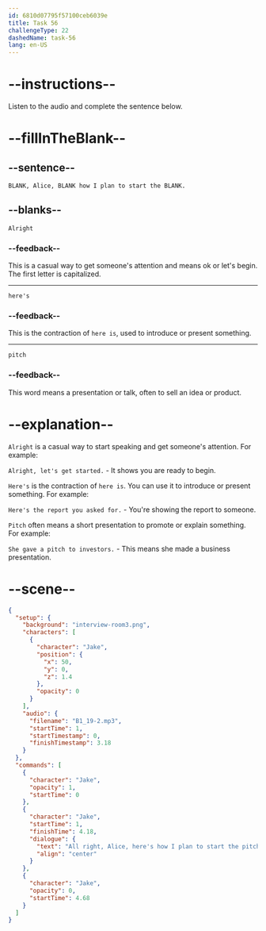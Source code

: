 ```yaml
---
id: 6810d07795f57100ceb6039e
title: Task 56
challengeType: 22
dashedName: task-56
lang: en-US
---
```


<!-- (Audio) Jake: Alright, Alice, here's how I plan to start the pitch. -->

# --instructions--

Listen to the audio and complete the sentence below.

# --fillInTheBlank--

## --sentence--

`BLANK, Alice, BLANK how I plan to start the BLANK.`

## --blanks--

`Alright`

### --feedback--

This is a casual way to get someone's attention and means ok or let's begin. The first letter is capitalized.

---

`here's`

### --feedback--

This is the contraction of `here is`, used to introduce or present something.

---

`pitch`

### --feedback--

This word means a presentation or talk, often to sell an idea or product.

# --explanation--

`Alright` is a casual way to start speaking and get someone's attention. For example:

`Alright, let's get started.` - It shows you are ready to begin.

`Here's` is the contraction of `here is`. You can use it to introduce or present something. For example:

`Here's the report you asked for.` - You're showing the report to someone.

`Pitch` often means a short presentation to promote or explain something. For example:

`She gave a pitch to investors.` - This means she made a business presentation.

# --scene--

```json
{
  "setup": {
    "background": "interview-room3.png",
    "characters": [
      {
        "character": "Jake",
        "position": {
          "x": 50,
          "y": 0,
          "z": 1.4
        },
        "opacity": 0
      }
    ],
    "audio": {
      "filename": "B1_19-2.mp3",
      "startTime": 1,
      "startTimestamp": 0,
      "finishTimestamp": 3.18
    }
  },
  "commands": [
    {
      "character": "Jake",
      "opacity": 1,
      "startTime": 0
    },
    {
      "character": "Jake",
      "startTime": 1,
      "finishTime": 4.18,
      "dialogue": {
        "text": "All right, Alice, here's how I plan to start the pitch.",
        "align": "center"
      }
    },
    {
      "character": "Jake",
      "opacity": 0,
      "startTime": 4.68
    }
  ]
}
```
